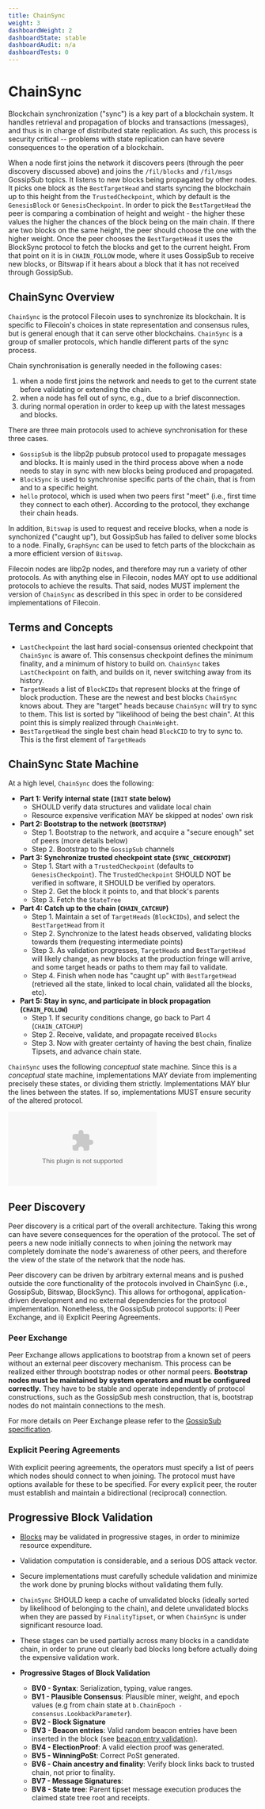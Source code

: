 ```yaml
---
title: ChainSync
weight: 3
dashboardWeight: 2
dashboardState: stable
dashboardAudit: n/a
dashboardTests: 0
---
```


# ChainSync

Blockchain synchronization ("sync") is a key part of a blockchain system.
It handles retrieval and propagation of blocks and transactions (messages), and
thus is in charge of distributed state replication.
As such, this process is security critical -- problems with state replication can have severe consequences to the operation of a blockchain.

When a node first joins the network it discovers peers (through the peer discovery discussed above) and joins the `/fil/blocks` and `/fil/msgs` GossipSub topics. It listens to new blocks being propagated by other nodes. It picks one block as the `BestTargetHead` and starts syncing the blockchain up to this height from the  `TrustedCheckpoint`, which by default is the `GenesisBlock` or `GenesisCheckpoint`. In order to pick the `BestTargetHead` the peer is comparing a combination of height and weight - the higher these values the higher the chances of the block being on the main chain. If there are two blocks on the same height, the peer should choose the one with the higher weight. Once the peer chooses the `BestTargetHead` it uses the BlockSync protocol to fetch the blocks and get to the current height. From that point on it is in `CHAIN_FOLLOW` mode, where it uses GossipSub to receive new blocks, or Bitswap if it hears about a block that it has not received through GossipSub.

## ChainSync Overview

`ChainSync` is the protocol Filecoin uses to synchronize its blockchain. It is
specific to Filecoin's choices in state representation and consensus rules,
but is general enough that it can serve other blockchains. `ChainSync` is a
group of smaller protocols, which handle different parts of the sync process.

Chain synchronisation is generally needed in the following cases:
1. when a node first joins the network and needs to get to the current state before validating or extending the chain.
2. when a node has fell out of sync, e.g., due to a brief disconnection.
3. during normal operation in order to keep up with the latest messages and blocks.

There are three main protocols used to achieve synchronisation for these three cases.
- `GossipSub` is the libp2p pubsub protocol used to propagate messages and blocks. It is mainly used in the third process above when a node needs to stay in sync with new blocks being produced and propagated.
- `BlockSync` is used to synchronise specific parts of the chain, that is from and to a specific height.
- `hello` protocol, which is used when two peers first "meet" (i.e., first time they connect to each other). According to the protocol, they exchange their chain heads.

In addition, `Bitswap` is used to request and receive blocks, when a node is synchonized ("caught up"), but GossipSub has failed to deliver some blocks to a node. Finally, `GraphSync` can be used to fetch parts of the blockchain as a more efficient version of `Bitswap`.

Filecoin nodes are libp2p nodes, and therefore may run a variety of other protocols. As with anything else in Filecoin, nodes MAY opt to use additional protocols to achieve the results. That said, nodes MUST implement the version of `ChainSync` as described in this spec in order to be considered implementations of Filecoin. 

## Terms and Concepts

- `LastCheckpoint` the last hard social-consensus oriented checkpoint that `ChainSync` is aware of.
  This consensus checkpoint defines the minimum finality, and a minimum of history to build on.
  `ChainSync` takes `LastCheckpoint` on faith, and builds on it, never switching away from its history.
- `TargetHeads` a list of `BlockCIDs` that represent blocks at the fringe of block production.
  These are the newest and best blocks `ChainSync` knows about. They are "target" heads because
  `ChainSync` will try to sync to them. This list is sorted by "likelihood of being the best chain". At this point this is simply realized through `ChainWeight`.
- `BestTargetHead` the single best chain head `BlockCID` to try to sync to.
  This is the first element of `TargetHeads`

## ChainSync State Machine

At a high level, `ChainSync` does the following:

- **Part 1: Verify internal state (`INIT` state below)**
  - SHOULD verify data structures and validate local chain
  - Resource expensive verification MAY be skipped at nodes' own risk
- **Part 2: Bootstrap to the network (`BOOTSTRAP`)**
  - Step 1. Bootstrap to the network, and acquire a "secure enough" set of peers (more details below)
  - Step 2. Bootstrap to the `GossipSub` channels
- **Part 3: Synchronize trusted checkpoint state (`SYNC_CHECKPOINT`)**
  - Step 1. Start with a `TrustedCheckpoint` (defaults to `GenesisCheckpoint`). The `TrustedCheckpoint` SHOULD NOT be verified in software, it SHOULD be verified by operators.
  - Step 2. Get the block it points to, and that block's parents
  - Step 3. Fetch the `StateTree`
- **Part 4: Catch up to the chain  (`CHAIN_CATCHUP`)**
  - Step 1. Maintain a set of `TargetHeads` (`BlockCIDs`), and select the `BestTargetHead` from it
  - Step 2. Synchronize to the latest heads observed, validating blocks towards them (requesting intermediate points)
  - Step 3. As validation progresses, `TargetHeads` and `BestTargetHead` will likely change, as new blocks at the production fringe will arrive,
    and some target heads or paths to them may fail to validate.
  - Step 4. Finish when node has "caught up" with `BestTargetHead` (retrieved all the state, linked to local chain, validated all the blocks, etc).
- **Part 5: Stay in sync, and participate in block propagation (`CHAIN_FOLLOW`)**
  - Step 1. If security conditions change, go back to Part 4 (`CHAIN_CATCHUP`)
  - Step 2. Receive, validate, and propagate received `Blocks`
  - Step 3. Now with greater certainty of having the best chain, finalize Tipsets, and advance chain state.


`ChainSync` uses the following _conceptual_ state machine. Since this is a _conceptual_ state machine,
implementations MAY deviate from implementing precisely these states, or dividing them strictly.
Implementations MAY blur the lines between the states. If so, implementations MUST ensure security
of the altered protocol.

![ChainSync State Machine](chainsync_fsm.dot)


## Peer Discovery

Peer discovery is a critical part of the overall architecture. Taking this wrong can have severe consequences for the operation of the protocol. The set of peers a new node initially connects to when joining the network may completely dominate the node's awareness of other peers, and therefore the view of the state of the network that the node has.

Peer discovery can be driven by arbitrary external means and is pushed outside the core functionality of the protocols involved in ChainSync (i.e., GossipSub, Bitswap, BlockSync). This allows for orthogonal, application-driven development and
no external dependencies for the protocol implementation. Nonetheless, the GossipSub protocol supports: i) Peer Exchange, and ii) Explicit Peering Agreements.

### Peer Exchange

Peer Exchange allows applications to bootstrap from a known set of peers without an external peer discovery mechanism. This process can be realized either through bootstrap nodes or other normal peers. **Bootstrap nodes must be maintained by system operators and must be configured correctly.** They have to be stable and operate independently of protocol constructions, such as the GossipSub mesh construction, that is, bootstrap nodes do not maintain connections to the mesh.

For more details on Peer Exchange please refer to the [GossipSub specification](https://github.com/libp2p/specs/tree/master/pubsub/gossipsub).

### Explicit Peering Agreements

With explicit peering agreements, the operators must specify a list of peers which nodes should connect to when joining. The protocol must have options available for these to be specified. For every explicit peer, the router must establish and maintain a bidirectional (reciprocal) connection.

## Progressive Block Validation

- [Blocks](block) may be validated in progressive stages, in order to minimize resource expenditure.
- Validation computation is considerable, and a serious DOS attack vector.
- Secure implementations must carefully schedule validation and minimize the work done by pruning blocks without validating them fully.
- `ChainSync` SHOULD keep a cache of unvalidated blocks (ideally sorted by likelihood of belonging to the chain), and delete unvalidated blocks when they are passed by `FinalityTipset`, or when `ChainSync` is under significant resource load.
- These stages can be used partially across many blocks in a candidate chain, in order to prune out clearly bad blocks long before actually doing the expensive validation work.

- **Progressive Stages of Block Validation**
  - **BV0 - Syntax**: Serialization, typing, value ranges.
  - **BV1 - Plausible Consensus**: Plausible miner, weight, and epoch values (e.g from chain state at `b.ChainEpoch - consensus.LookbackParameter`).
  - **BV2 - Block Signature**
  - **BV3 - Beacon entries**: Valid random beacon entries have been inserted in the block (see [beacon entry validation](storage_power_consensus#validating-beacon-entries-on-block-reception)).
  - **BV4 - ElectionProof**: A valid election proof was generated.
  - **BV5 - WinningPoSt**: Correct PoSt generated.
  - **BV6 - Chain ancestry and finality**: Verify block links back to trusted chain, not prior to finality.
  - **BV7 - Message Signatures**:
  - **BV8 - State tree**: Parent tipset message execution produces the claimed state tree root and receipts.

